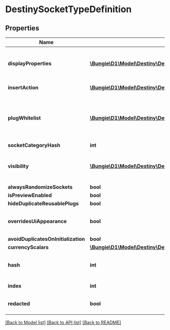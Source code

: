 # DestinySocketTypeDefinition

## Properties
Name | Type | Description | Notes
------------ | ------------- | ------------- | -------------
**displayProperties** | [**\Bungie\D1\Model\Destiny\Definitions\Common\DestinyDisplayPropertiesDefinition**](DestinyDisplayPropertiesDefinition.md) | There are fields for this display data, but they appear to be unpopulated as of now. I am not sure where in the UI these would show if they even were populated, but I will continue to return this data in case it becomes useful. | [optional] 
**insertAction** | [**\Bungie\D1\Model\Destiny\Definitions\Sockets\DestinyInsertPlugActionDefinition**](DestinyInsertPlugActionDefinition.md) | Defines what happens when a plug is inserted into sockets of this type. | [optional] 
**plugWhitelist** | [**\Bungie\D1\Model\Destiny\Definitions\Sockets\DestinyPlugWhitelistEntryDefinition[]**](DestinyPlugWhitelistEntryDefinition.md) | A list of Plug \&quot;Categories\&quot; that are allowed to be plugged into sockets of this type.  These should be compared against a given plug item&#39;s DestinyInventoryItemDefinition.plug.plugCategoryHash, which indicates the plug item&#39;s category.  If the plug&#39;s category matches any whitelisted plug, or if the whitelist is empty, it is allowed to be inserted. | [optional] 
**socketCategoryHash** | **int** |  | [optional] 
**visibility** | [**\Bungie\D1\Model\Destiny\DestinySocketVisibility**](DestinySocketVisibility.md) | Sometimes a socket isn&#39;t visible. These are some of the conditions under which sockets of this type are not visible. Unfortunately, the truth of visibility is much, much more complex. Best to rely on the live data for whether the socket is visible and enabled. | [optional] 
**alwaysRandomizeSockets** | **bool** |  | [optional] 
**isPreviewEnabled** | **bool** |  | [optional] 
**hideDuplicateReusablePlugs** | **bool** |  | [optional] 
**overridesUiAppearance** | **bool** | This property indicates if the socket type determines whether Emblem icons and nameplates should be overridden by the inserted plug item&#39;s icon and nameplate. | [optional] 
**avoidDuplicatesOnInitialization** | **bool** |  | [optional] 
**currencyScalars** | [**\Bungie\D1\Model\Destiny\Definitions\Sockets\DestinySocketTypeScalarMaterialRequirementEntry[]**](DestinySocketTypeScalarMaterialRequirementEntry.md) |  | [optional] 
**hash** | **int** | The unique identifier for this entity. Guaranteed to be unique for the type of entity, but not globally.  When entities refer to each other in Destiny content, it is this hash that they are referring to. | [optional] 
**index** | **int** | The index of the entity as it was found in the investment tables. | [optional] 
**redacted** | **bool** | If this is true, then there is an entity with this identifier/type combination, but BNet is not yet allowed to show it. Sorry! | [optional] 

[[Back to Model list]](../README.md#documentation-for-models) [[Back to API list]](../README.md#documentation-for-api-endpoints) [[Back to README]](../README.md)


